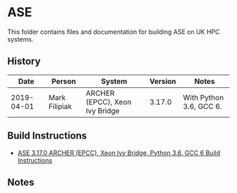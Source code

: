 ASE
===

This folder contains files and documentation for building ASE on UK
HPC systems.

History
-------

 Date | Person | System | Version | Notes
 ---- | ------ | ------ | ------- | -----
 2019-04-01 | Mark Filipiak | ARCHER (EPCC), Xeon Ivy Bridge | 3.17.0 | With Python 3.6, GCC 6.

Build Instructions
------------------

* [ASE 3.17.0 ARCHER (EPCC), Xeon Ivy Bridge, Python 3.6, GCC 6 Build Instructions](3.17.0_ARCHER_IvyBridge_python3_gcc6/README.md)

Notes
-----
